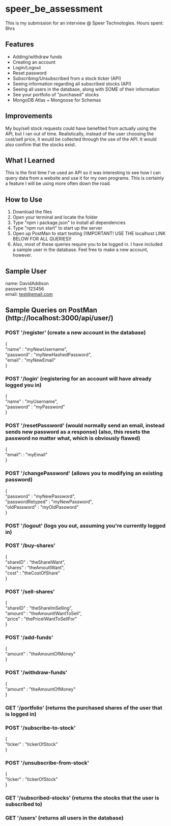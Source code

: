 # speer_be_assessment
This is my submission for an interview @ Speer Technologies. Hours spent: 6hrs

## Features
- Adding/withdraw funds
- Creating an account
- Login/Logout
- Reset password
- Subscribing/Unsubscribed from a stock ticker (API)
- Seeing information regarding all subscribed stocks (API)
- Seeing all users in the database, along with SOME of their information
- See your portfolio of "purchased" stocks
- MongoDB Atlas + Mongoose for Schemas

## Improvements
My buy/sell stock requests could have benefited from actually using the API, but I ran out of time. Realistically, instead of the user choosing the cost/sell price, it would be collected through the use of the API. It would also confirm that the stocks exist.

## What I Learned
This is the first time I've used an API so it was interesting to see how I can query data from a website and use it for my own programs. This is certainly a feature I will be using more often down the road.

## How to Use
1. Download the files
2. Open your terminal and locate the folder
3. Type "npm i package.json" to install all dependencies
4. Type "npm run start" to start up the server
5. Open up PostMan to start testing (!IMPORTANT! USE THE localhost LINK BELOW FOR ALL QUERIES)!
6. Also, most of these queries require you to be logged in. I have included a sample user in the database. Feel free to make a new account, however.


## Sample User
name:       DavidAddison  
password:   123456  
email:      test@email.com  

## Sample Queries on PostMan (http://localhost:3000/api/user/)
### POST '/register' (create a new account in the database)
{  
  "name"      : "myNewUsername",  
  "password"  : "myNewHashedPassword",  
  "email"     : "myNewEmail"  
}  

### POST '/login' (registering for an account will have already logged you in)
{  
  "name"          : "myUsername",  
  "password"      : "myPassword"  
}  

### POST '/resetPassword' (would normally send an email, instead sends new password as a response) (also, this resets the password no matter what, which is obviously flawed)
{  
  "email":        : "myEmail"   
}  

### POST '/changePassword' (allows you to modifying an existing password)
{  
  "password"        : "myNewPassword",  
  "passwordRetyped" : "myNewPassword",  
  "oldPassword"     : "myOldPassword"  
}  

### POST '/logout' (logs you out, assuming you're currently logged in)

### POST '/buy-shares'
{  
  "shareID"          : "theShareIWant",  
  "shares"           : "theAmoutIWant",  
  "cost"             : "theCostOfShare"  
}  

### POST '/sell-shares'
{  
  "shareID"           : "theShareImSelling",  
  "amount"            : "theAmountIWantToSell",  
  "price"             : "thePriceIWantToSellFor"  
}  

### POST '/add-funds' 
{  
  "amount"            : "theAmountOfMoney"  
}  

### POST '/withdraw-funds'
{  
  "amount"            : "theAmountOfMoney"  
}  

### GET '/portfolio' (returns the purchased shares of the user that is logged in)

### POST '/subscribe-to-stock'
{  
  "ticker"            : "tickerOfStock"  
}  

### POST '/unsubscribe-from-stock'
{  
  "ticker"            : "tickerOfStock"    
}  

### GET '/subscribed-stocks' (returns the stocks that the user is subscribed to)

### GET '/users' (returns all users in the database)
